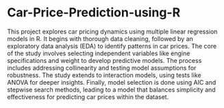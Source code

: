 # Car-Price-Prediction-using-R
This project explores car pricing dynamics using multiple linear regression models in R. It begins with thorough data cleaning, followed by an exploratory data analysis (EDA) to identify patterns in car prices. The core of the study involves selecting independent variables like engine specifications and weight to develop predictive models. The process includes addressing collinearity and testing model assumptions for robustness. The study extends to interaction models, using tests like ANOVA for deeper insights. Finally, model selection is done using AIC and stepwise search methods, leading to a model that balances simplicity and effectiveness for predicting car prices within the dataset.
